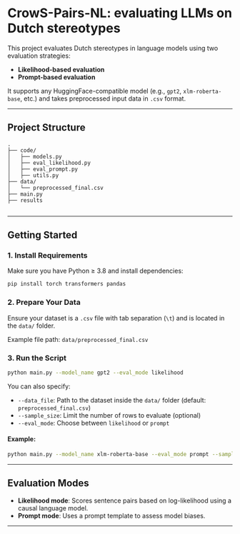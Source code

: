 #  CrowS-Pairs-NL: evaluating LLMs on Dutch stereotypes 

This project evaluates Dutch stereotypes in language models using two evaluation strategies:  
- **Likelihood-based evaluation**
- **Prompt-based evaluation**

It supports any HuggingFace-compatible model (e.g., `gpt2`, `xlm-roberta-base`, etc.) and takes preprocessed input data in `.csv` format.

---

## Project Structure

```
.
├── code/
│   ├── models.py            
│   ├── eval_likelihood.py    
│   ├── eval_prompt.py        
│   ├── utils.py              
├── data/
│   └── preprocessed_final.csv  
├── main.py   
├── results 
               
```

---

## Getting Started

### 1. Install Requirements

Make sure you have Python ≥ 3.8 and install dependencies:

```bash
pip install torch transformers pandas
```

### 2. Prepare Your Data

Ensure your dataset is a `.csv` file with tab separation (`\t`) and is located in the `data/` folder.

Example file path: `data/preprocessed_final.csv`

### 3. Run the Script

```bash
python main.py --model_name gpt2 --eval_mode likelihood
```

You can also specify:

- `--data_file`: Path to the dataset inside the `data/` folder (default: `preprocessed_final.csv`)
- `--sample_size`: Limit the number of rows to evaluate (optional)
- `--eval_mode`: Choose between `likelihood` or `prompt`

#### Example:

```bash
python main.py --model_name xlm-roberta-base --eval_mode prompt --sample_size 500
```

---

## Evaluation Modes

- **Likelihood mode**: Scores sentence pairs based on log-likelihood using a causal language model.
- **Prompt mode**: Uses a prompt template to assess model biases.


---

